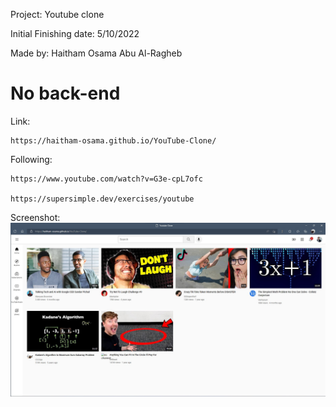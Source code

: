 Project: Youtube clone

Initial Finishing date: 5/10/2022

Made by: Haitham  Osama Abu Al-Ragheb

# No back-end

Link:

    https://haitham-osama.github.io/YouTube-Clone/

Following:

    https://www.youtube.com/watch?v=G3e-cpL7ofc

    https://supersimple.dev/exercises/youtube
   
   
Screenshot:
    ![](Screenshot.jpg)
